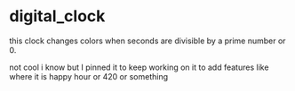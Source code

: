 # digital_clock

this clock changes colors when seconds are divisible by a prime number or 0.

not cool i know but I pinned it to keep working on it to add features like where it is happy hour or 420 or something
